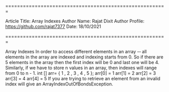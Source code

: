 
=======================================================

Article Title: Array Indexes
Author Name: Rajat Dixit
Author Profile: https://github.com/rajat7377
Date: 18/10/2021

=======================================================

Array Indexes
In order to access different elements in an array -‐
all elements in the array are
indexed and indexing starts from 0. So if there are 5 elements in the array then the
first index will be 0 and last one will be 4. Similarly, if we have to store n values in an
array, then indexes will range from 0 to n - 1.
int [] arr= { 1 , 2 , 3 , 4 , 5 };
arr[0] = 1 arr[1] = 2 arr[2] = 3 arr[3] = 4 arr[4] = 5
If you are trying to retrieve an element from an invalid index will give an
ArrayIndexOutOfBondsException.


